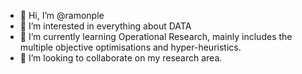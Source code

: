 - 👋 Hi, I’m @ramonple
- 👀 I’m interested in everything about DATA
- 🌱 I’m currently learning Operational Research, mainly includes the multiple objective optimisations and hyper-heuristics.
- 💞️ I’m looking to collaborate on my research area.


<!---
ramonple/ramonple is a ✨ special ✨ repository because its `README.md` (this file) appears on your GitHub profile.
You can click the Preview link to take a look at your changes.
--->
